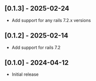 ## [0.1.3] - 2025-02-24
- Add support for any rails 7.2.x versions
## [0.1.2] - 2025-02-14
- Add support for rails 7.2
## [0.1.0] - 2024-04-12

- Initial release
